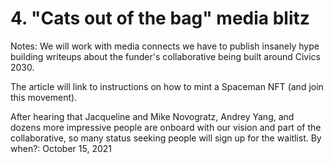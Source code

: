 # 4. "Cats out of the bag" media blitz

Notes: We will work with media connects we have to publish insanely hype building writeups about the funder's collaborative being built around Civics 2030.

The article will link to instructions on how to mint a Spaceman NFT (and join this movement). 

After hearing that Jacqueline and Mike Novogratz, Andrey Yang, and dozens more impressive people are onboard with our vision and part of the collaborative, so many status seeking people will sign up for the waitlist.
By when?: October 15, 2021